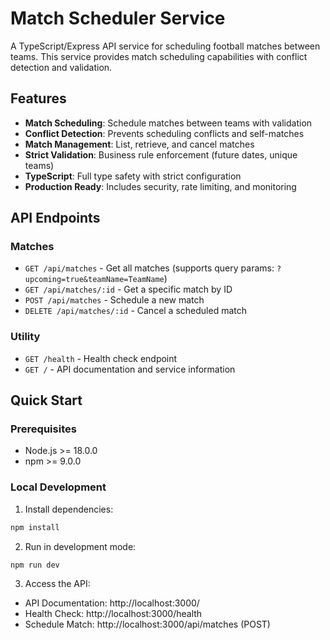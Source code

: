 # Match Scheduler Service

A TypeScript/Express API service for scheduling football matches between teams. This service provides match scheduling capabilities with conflict detection and validation.

## Features

- **Match Scheduling**: Schedule matches between teams with validation
- **Conflict Detection**: Prevents scheduling conflicts and self-matches  
- **Match Management**: List, retrieve, and cancel matches
- **Strict Validation**: Business rule enforcement (future dates, unique teams)
- **TypeScript**: Full type safety with strict configuration
- **Production Ready**: Includes security, rate limiting, and monitoring

## API Endpoints

### Matches
- `GET /api/matches` - Get all matches (supports query params: `?upcoming=true&teamName=TeamName`)
- `GET /api/matches/:id` - Get a specific match by ID
- `POST /api/matches` - Schedule a new match
- `DELETE /api/matches/:id` - Cancel a scheduled match

### Utility
- `GET /health` - Health check endpoint
- `GET /` - API documentation and service information

## Quick Start

### Prerequisites
- Node.js >= 18.0.0
- npm >= 9.0.0

### Local Development

1. Install dependencies:
```bash
npm install
```

2. Run in development mode:
```bash
npm run dev
```

3. Access the API:
- API Documentation: http://localhost:3000/
- Health Check: http://localhost:3000/health
- Schedule Match: http://localhost:3000/api/matches (POST)
